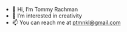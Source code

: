 - 👋 Hi, I’m Tommy Rachman
- 👀 I’m interested in creativity
- 📫 You can reach me at ptmnkl@gmail.com

